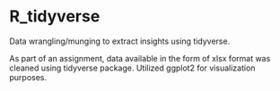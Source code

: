 # R_tidyverse
Data wrangling/munging to extract insights using tidyverse.

As part of an assignment, data available in the form of xlsx format was cleaned using tidyverse package.
Utilized ggplot2 for visualization purposes.
